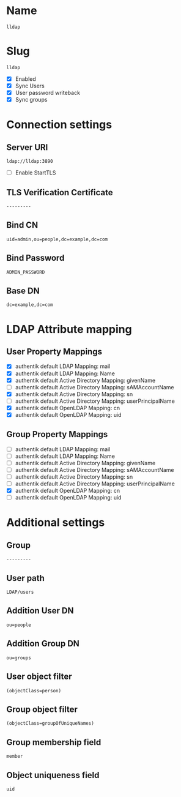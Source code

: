 # Name
```
lldap
```

# Slug
```
lldap
```
- [x] Enabled
- [x] Sync Users
- [x] User password writeback
- [x] Sync groups

# Connection settings

## Server URI
```
ldap://lldap:3890
```

- [ ] Enable StartTLS

## TLS Verification Certificate
```
---------
```

## Bind CN
```
uid=admin,ou=people,dc=example,dc=com
```

## Bind Password
```
ADMIN_PASSWORD
```

## Base DN
```
dc=example,dc=com
```

# LDAP Attribute mapping
## User Property Mappings 
- [x] authentik default LDAP Mapping: mail
- [x] authentik default LDAP Mapping: Name
- [x] authentik default Active Directory Mapping: givenName
- [ ] authentik default Active Directory Mapping: sAMAccountName
- [x] authentik default Active Directory Mapping: sn
- [ ] authentik default Active Directory Mapping: userPrincipalName
- [x] authentik default OpenLDAP Mapping: cn
- [x] authentik default OpenLDAP Mapping: uid

## Group Property Mappings
- [ ] authentik default LDAP Mapping: mail
- [ ] authentik default LDAP Mapping: Name
- [ ] authentik default Active Directory Mapping: givenName
- [ ] authentik default Active Directory Mapping: sAMAccountName
- [ ] authentik default Active Directory Mapping: sn
- [ ] authentik default Active Directory Mapping: userPrincipalName
- [x] authentik default OpenLDAP Mapping: cn
- [ ] authentik default OpenLDAP Mapping: uid

# Additional settings

## Group
```
---------
```

## User path
```
LDAP/users
```

## Addition User DN
```
ou=people
```

## Addition Group DN
```
ou=groups
```

## User object filter
```
(objectClass=person)
```

## Group object filter
```
(objectClass=groupOfUniqueNames)
```

## Group membership field
```
member
```

## Object uniqueness field
```
uid
```
